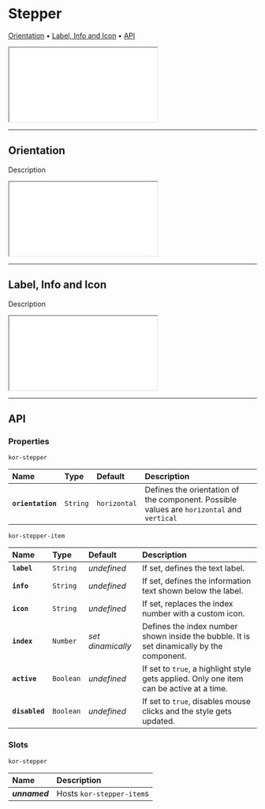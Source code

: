 # Stepper

[Orientation](components/stepper#orientation) • [Label, Info and Icon](components/stepper#label,-info-and-icon) • [API](components/stepper#api)

<iframe src="./assets/docs/components/stepper/main.html"></iframe>

---

## Orientation

Description

<iframe src="./assets/docs/components/stepper/orientation.html"></iframe>

---

## Label, Info and Icon

Description

<iframe src="./assets/docs/components/stepper/label-info-and-icon.html"></iframe>

---

## API

### Properties

`kor-stepper`

| Name | Type | Default | Description |
| :-- | :-- | :-- | :-- |
| **`orientation`** | `String` | `horizontal` | Defines the orientation of the component. Possible values are `horizontal` and `vertical` |

`kor-stepper-item`

| Name | Type | Default | Description |
| :-- | :-- | :-- | :-- |
| **`label`** | `String` | _undefined_ | If set, defines the text label. |
| **`info`** | `String` | _undefined_ | If set, defines the information text shown below the label. |
| **`icon`** | `String` | _undefined_ | If set, replaces the index number with a custom icon. |
| **`index`** | `Number` | _set dinamically_ | Defines the index number shown inside the bubble. It is set dinamically by the component. |
| **`active`** | `Boolean` | _undefined_ | If set to `true`, a highlight style gets applied. Only one item can be active at a time. |
| **`disabled`** | `Boolean` | _undefined_ | If set to `true`, disables mouse clicks and the style gets updated. |

### Slots

`kor-stepper`

| Name | Description |
| :-- | :-- |
| **_unnamed_** | Hosts `kor-stepper-item`s |